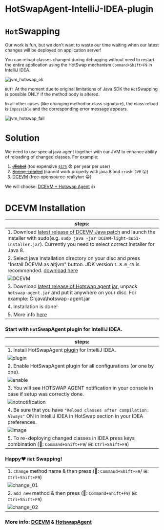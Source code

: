 HotSwapAgent-IntelliJ-IDEA-plugin
=================================
 
`Hot`Swapping
===========

Our work is fun, but we don't want to waste our time waiting when our latest changes will be deployed on application server!

You can reload classes changed during debugging without need to restart the entire application using the HotSwap mechanism `Command+Shift+F9` in IntelliJ IDEA.

![jvm_hotswap_ok](https://cloud.githubusercontent.com/assets/1389501/23869997/4dbc4b3a-0825-11e7-9cf4-272b3570d91d.gif)

`BUT!` At the moment due to original limitations of Java SDK the `Hot`Swapping is possible ONLY if the method body is altered.

In all other cases (like changing method or class signature), the class reload is `impossible` and the corresponding error message appears.

![jvm_hotswap_fail](https://cloud.githubusercontent.com/assets/1389501/23869994/4c238ec8-0825-11e7-96d5-12c2914f9515.gif)


Solution
============

We need to use special java agent together with our JVM to enhance ability of reloading of changed classes. For example: 

1. [~~JRebel~~](http://zeroturnaround.com/software/jrebel/) (too expensive [`$475`](http://zeroturnaround.com/software/jrebel/pricing/) :fearful: per year per user)
2. [~~Spring-Loaded~~](https://github.com/spring-projects/spring-loaded) (cannot work properly with java 8 and `crash JVM` :dizzy_face:)
3. [DCEVM](https://dcevm.github.io/) (free-opensource-really`hot` :grinning:)

We will choose: [DCEVM + Hotswap Agent](http://www.hotswapagent.org/) :thumbsup:

DCEVM Installation
==================
| steps: |  
| ----- | 
|1. Download [latest release of DCEVM Java patch](https://github.com/dcevm/dcevm/releases/download/light-jdk8u51%2B3/DCEVM-light-8u51-installer.jar) and launch the installer with sudo(e.g. `sudo java -jar DCEVM-light-8u51-installer.jar`). Currently you need to select correct installer for Java 8.|
|2. Select java installation directory on your disc and press "Install DCEVM as altjvm" button. JDK version `1.8.0_45` is recommended. [download here](http://www.oracle.com/technetwork/java/javase/downloads/java-archive-javase8-2177648.html) 
![DCEVM](https://cloud.githubusercontent.com/assets/1389501/23869992/4aab27ae-0825-11e7-879d-1221cc013228.gif) |
|3. Download [latest release of Hotswap agent jar](https://github.com/HotswapProjects/HotswapAgent/releases), unpack `hotswap-agent.jar` and put it anywhere on your disc. For example: C:\java\hotswap-agent.jar|
|4. Installation is done!|
|5. More info [here](http://www.hotswapagent.org)|

### Start with `Hot`SwapAgent plugin for IntelliJ IDEA.
| steps: |  
| ----- | 
|1. Install HotSwapAgent [plugin](https://plugins.jetbrains.com/plugin/9552-hotswapagent) for IntelliJ IDEA.
![plugin](https://cloud.githubusercontent.com/assets/1389501/24604200/29589bfa-1864-11e7-9dd3-266e08401f24.png)|
|2. Enable HotSwapAgent plugin for all configurations (or one by one).
![enable](https://cloud.githubusercontent.com/assets/1389501/24604139/ed4eba0e-1863-11e7-8dd4-a6b81eb86fb9.png)|
|3. You will see HOTSWAP AGENT notification in your console in case if setup was correctly done.
![notnotification](https://cloud.githubusercontent.com/assets/1389501/24604444/150f084a-1865-11e7-876b-5615c73bc989.png)|
|4. Be sure that you have `"Reload classes after compilation: Always"` ON in IntelliJ IDEA in HotSwap section in your IDEA preferences.
![image](https://cloud.githubusercontent.com/assets/1389501/23870558/12ddd752-0827-11e7-9689-2015c38ebaea.png)|
|5. To re-deploying changed classes in IDEA press keys combination (: `Command+Shift+F9`/ ⊞: `Ctrl+Shift+F9`)|

### Happy:heart: `Hot` Swapping!
||  
| ----- |
|1. `change` method name & then press (: `Command+Shift+F9`/ ⊞: `Ctrl+Shift+F9`)
![change_01](https://cloud.githubusercontent.com/assets/1389501/24606429/56005bc6-186d-11e7-8793-a5ccc7e1b486.gif)|   
|2. `add new` method & then press (: `Command+Shift+F9`/ ⊞: `Ctrl+Shift+F9`)
![change_02](https://cloud.githubusercontent.com/assets/1389501/24606440/5d8d64ec-186d-11e7-970c-f32a1088886b.gif)|


### More info: [DCEVM](https://dcevm.github.io/) & [HotswapAgent](http://www.hotswapagent.org/)